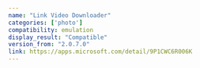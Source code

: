 ```yaml
---
name: "Link Video Downloader"
categories: ['photo']
compatibility: emulation
display_result: "Compatible"
version_from: "2.0.7.0"
link: https://apps.microsoft.com/detail/9P1CWC6R006K
---
```

